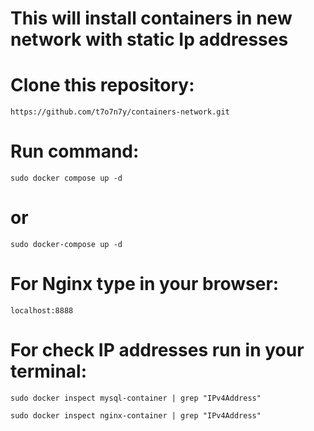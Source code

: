 # This will install containers in new network with static Ip addresses

# Clone this repository:
```
https://github.com/t7o7n7y/containers-network.git
```
# Run command:
```
sudo docker compose up -d
```
# or
```
sudo docker-compose up -d
```
# For Nginx type in your browser:
```
localhost:8888
```
# For check IP addresses run in your terminal:
```
sudo docker inspect mysql-container | grep "IPv4Address"
```
```
sudo docker inspect nginx-container | grep "IPv4Address"
```

